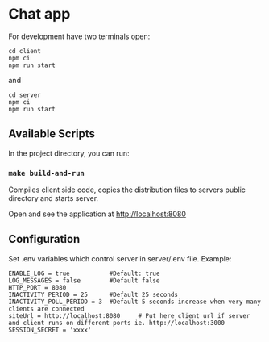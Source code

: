 # Chat app

For development have two terminals open:

```
cd client
npm ci
npm run start
```

and

```
cd server
npm ci
npm run start
```


## Available Scripts

In the project directory, you can run:

### `make build-and-run`

Compiles client side code, copies the distribution files to servers public directory and starts server.

Open and see the application at [http://localhost:8080](http://localhost:8080)

## Configuration

Set .env variables which control server in server/.env file. Example:

```
ENABLE_LOG = true           #Default: true
LOG_MESSAGES = false        #Default false
HTTP_PORT = 8080
INACTIVITY_PERIOD = 25      #Default 25 seconds
INACTIVITY_POLL_PERIOD = 3  #Default 5 seconds increase when very many clients are connected
siteUrl = http://localhost:8080     # Put here client url if server and client runs on different ports ie. http://localhost:3000
SESSION_SECRET = 'xxxx'
```